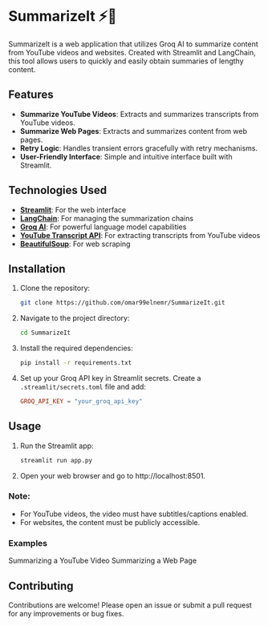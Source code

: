 # SummarizeIt ⚡🦜

SummarizeIt is a web application that utilizes Groq AI to summarize content from YouTube videos and websites. Created with Streamlit and LangChain, this tool allows users to quickly and easily obtain summaries of lengthy content.

## Features

- **Summarize YouTube Videos**: Extracts and summarizes transcripts from YouTube videos.
- **Summarize Web Pages**: Extracts and summarizes content from web pages.
- **Retry Logic**: Handles transient errors gracefully with retry mechanisms.
- **User-Friendly Interface**: Simple and intuitive interface built with Streamlit.

## Technologies Used

- **[Streamlit](https://streamlit.io/)**: For the web interface
- **[LangChain](https://langchain.readthedocs.io/)**: For managing the summarization chains
- **[Groq AI](https://groq.com/)**: For powerful language model capabilities
- **[YouTube Transcript API](https://pypi.org/project/youtube-transcript-api/)**: For extracting transcripts from YouTube videos
- **[BeautifulSoup](https://www.crummy.com/software/BeautifulSoup/)**: For web scraping

## Installation

1. Clone the repository:
   ```bash
   git clone https://github.com/omar99elnemr/SummarizeIt.git

2. Navigate to the project directory:
   ```bash
   cd SummarizeIt

3. Install the required dependencies:
   ```bash
   pip install -r requirements.txt

4. Set up your Groq API key in Streamlit secrets. Create a ```.streamlit/secrets.toml``` file and add:
   ```TOML
   GROQ_API_KEY = "your_groq_api_key"
   
## Usage
1. Run the Streamlit app:
   ```bash
   streamlit run app.py
2. Open your web browser and go to http://localhost:8501.


### Note:
- For YouTube videos, the video must have subtitles/captions enabled.
- For websites, the content must be publicly accessible.
### Examples
Summarizing a YouTube Video
Summarizing a Web Page

## Contributing
Contributions are welcome! Please open an issue or submit a pull request for any improvements or bug fixes.
